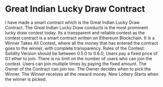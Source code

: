 # Great Indian Lucky Draw Contract
I have made a smart contract which is the Great Indian Lucky Draw Contract.
The Great Indian Lucky Draw conducts is the most prominent lucky draw contest today.
Its a transparent and reliable contest as the contest contract is a smart contract written on Ethereum Blockchain. 
It is a Winner Takes All Contest, where all the money that has entered the contract goes to the winner, with complete transparency.
Rules of the Contest:
Solidity Version should be between 0.5.0 to 0.6.0;
Users pay a fixed price of 0.1 ether to join.
There is no limit on the number of users who can join the contest.
Users can join multiple times by paying the fixed amount.
The Owner of the Contract can join too.
The Owner decides when to pick the Winner.
The Winner receives all the reward money.
New Lottery Starts when the winner is picked.
